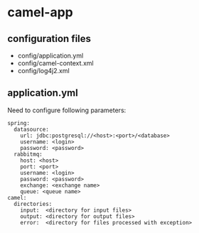 # camel-app

## configuration files
- config/application.yml
- config/camel-context.xml
- config/log4j2.xml

## application.yml
Need to configure following parameters:
```
spring:
  datasource:
    url: jdbc:postgresql://<host>:<port>/<database>
    username: <login>
    password: <password>
  rabbitmq:
    host: <host>
    port: <port>
    username: <login>
    password: <password>
    exchange: <exchange name>
    queue: <queue name>
camel:
  directories:
    input:  <directory for input files>
    output: <directory for output files>
    error:  <directory for files processed with exception>
```
